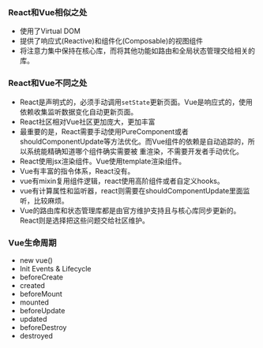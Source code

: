 ### React和Vue相似之处
- 使用了Virtual DOM
- 提供了响应式(Reactive)和组件化(Composable)的视图组件
- 将注意力集中保持在核心库，而将其他功能如路由和全局状态管理交给相关的库。

### React和Vue不同之处
- React是声明式的，必须手动调用`setState`更新页面。Vue是响应式的，使用依赖收集监听数据变化自动更新页面。
- React社区相对Vue社区更加庞大，更加丰富
- 最重要的是，React需要手动使用PureComponent或者shouldComponentUpdate等方法优化。而Vue组件的依赖是自动追踪的，所以系统能精确知道哪个组件确实需要被
  重渲染，不需要开发者手动优化。
- React使用jsx渲染组件。Vue使用template渲染组件。
- Vue有丰富的指令体系，React没有。
- vue有mixin复用组件逻辑，react使用高阶组件或者自定义hooks。
- vue有计算属性和监听器，react则需要在shouldComponentUpdate里面监听，比较麻烦。
- Vue的路由库和状态管理库都是由官方维护支持且与核心库同步更新的。React则是选择把这些问题交给社区维护。


### Vue生命周期
- new vue()
- Init Events & Lifecycle
- beforeCreate
- created
- beforeMount
- mounted
- beforeUpdate
- updated
- beforeDestroy
- destroyed
